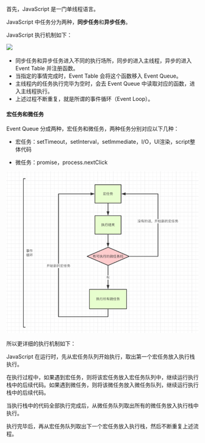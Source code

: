 首先，JavaScript 是一门单线程语言。

JavaScript 中任务分为两种，**同步任务**和**异步任务**。

JavaScript 执行机制如下：

<img src="./../../assets/notes/images/IMG_0015.PNG" />

- 同步任务和异步任务进入不同的执行场所，同步的进入主线程，异步的进入 Event Table 并注册函数。
- 当指定的事情完成时，Event Table 会将这个函数移入 Event Queue。
- 主线程内的任务执行完毕为空时，会去 Event Queue 中读取对应的函数，进入主线程执行。
- 上述过程不断重复，就是所谓的事件循环（Event Loop）。

#### 宏任务和微任务

Event Queue 分成两种，宏任务和微任务，两种任务分别对应以下几种：

- 宏任务：setTimeout，setInterval，setImmediate，I/O，UI渲染，script整体代码

- 微任务：promise，process.nextClick

<img src="../../../assets/notes/images/IMG_0016.PNG"/>

所以更详细的执行机制如下：

JavaScript 在运行时，先从宏任务队列开始执行，取出第一个宏任务放入执行栈执行。

在执行过程中，如果遇到宏任务，则将该宏任务放入宏任务队列中，继续运行执行栈中的后续代码。如果遇到微任务，则将该微任务放入微任务队列，继续运行执行栈中的后续代码。

当执行栈中的代码全部执行完成后，从微任务队列取出所有的微任务放入执行栈中执行。

执行完毕后，再从宏任务队列取出下一个宏任务放入执行栈，然后不断重复上述流程。

